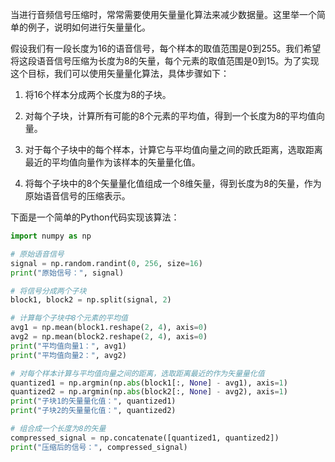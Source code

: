 
当进行音频信号压缩时，常常需要使用矢量量化算法来减少数据量。这里举一个简单的例子，说明如何进行矢量量化。

假设我们有一段长度为16的语音信号，每个样本的取值范围是0到255。我们希望将这段语音信号压缩为长度为8的矢量，每个元素的取值范围是0到15。为了实现这个目标，我们可以使用矢量量化算法，具体步骤如下：

1.  将16个样本分成两个长度为8的子块。
    
2.  对每个子块，计算所有可能的8个元素的平均值，得到一个长度为8的平均值向量。
    
3.  对于每个子块中的每个样本，计算它与平均值向量之间的欧氏距离，选取距离最近的平均值向量作为该样本的矢量量化值。
    
4.  将每个子块中的8个矢量量化值组成一个8维矢量，得到长度为8的矢量，作为原始语音信号的压缩表示。
    

下面是一个简单的Python代码实现该算法：

```python
import numpy as np

# 原始语音信号
signal = np.random.randint(0, 256, size=16)
print("原始信号：", signal)

# 将信号分成两个子块
block1, block2 = np.split(signal, 2)

# 计算每个子块中8个元素的平均值
avg1 = np.mean(block1.reshape(2, 4), axis=0)
avg2 = np.mean(block2.reshape(2, 4), axis=0)
print("平均值向量1：", avg1)
print("平均值向量2：", avg2)

# 对每个样本计算与平均值向量之间的距离，选取距离最近的作为矢量量化值
quantized1 = np.argmin(np.abs(block1[:, None] - avg1), axis=1)
quantized2 = np.argmin(np.abs(block2[:, None] - avg2), axis=1)
print("子块1的矢量量化值：", quantized1)
print("子块2的矢量量化值：", quantized2)

# 组合成一个长度为8的矢量
compressed_signal = np.concatenate([quantized1, quantized2])
print("压缩后的信号：", compressed_signal)
```

